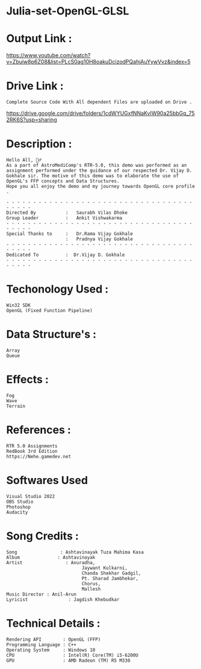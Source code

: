 # Julia-set-OpenGL-GLSL

# Output Link : 
  https://www.youtube.com/watch?v=Zbuiw8p6Z08&list=PLcS0ag10H8oakuDcizodPQahjAuYywVvz&index=5
# Drive Link :
    Complete Source Code With All dependent Files are uploaded on Drive .
  https://drive.google.com/drive/folders/1cdWYUGxfNNaKvIW90a25bbGq_752RK6S?usp=sharing
  
# Description : 
    Hello All, 🙋‍♂️
    As a part of AstroMediComp's RTR-5.0, this demo was performed as an assignment performed under the guidance of our respected Dr. Vijay D. Gokhale sir. The motive of this demo was to elaborate the use of OpenGL's FFP concepts and Data Structures.
    Hope you all enjoy the demo and my journey towards OpenGL core profile  .

    - - - - - - - - - - - - - - - - - - - - - - - - - - - - - - - - - - - - - - - -
    Directed By           :   Saurabh Vilas Dhoke 
    Group Leader          :   Ankit Vishwakarma
    - - - - - - - - - - - - - - - - - - - - - - - - - - - - - - - - - - - - - - - -
    Special Thanks to     :   Dr.Rama Vijay Gokhale
                          :   Pradnya Vijay Gokhale 
    - - - - - - - - - - - - - - - - - - - - - - - - - - - - - - - - - - - - - - - -
    Dedicated To          :  Dr.Vijay D. Gokhale 
    - - - - - - - - - - - - - - - - - - - - - - - - - - - - - - - - - - - - - - - -


# Techonology Used :
    Win32 SDK 
    OpenGL (Fixed Function Pipeline)

# Data Structure's :
    Array 
    Queue

# Effects :
    Fog 
    Wave
    Terrain

# References :
    RTR 5.0 Assignments
    RedBook 3rd Edition 
    https://Nehe.gamedev.net

# Softwares Used 
    Visual Studio 2022
    OBS Studio        
    Photoshop
    Audacity

# Song Credits  :  
    Song                : Ashtavinayak Tuza Mahima Kasa
    Album              : Ashtavinayak
    Artist                : Anuradha, 
                                Jaywant Kulkarni,
                                Chanda Shekhar Gadgil,
                                Pt. Sharad Jambhekar,
                                Chorus, 
                                Mallesh
    Music Director : Anil-Arun
    Lyricist               : Jagdish Khebudkar

# Technical Details : 
    Rendering API        : OpenGL (FFP)
    Programming Language : C++ 
    Operating System     : Windows 10
    CPU                  : Intel(R) Core(TM) i5-6200U 
    GPU                  : AMD Radeon (TM) R5 M330
